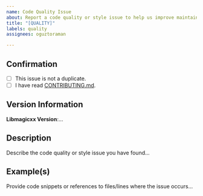```yaml
---
name: Code Quality Issue
about: Report a code quality or style issue to help us improve maintainability.
title: "[QUALITY]"
labels: quality
assignees: oguztoraman

---
```


## Confirmation

+ [ ] This issue is not a duplicate.
+ [ ] I have read [CONTRIBUTING.md](https://github.com/oguztoraman/libmagicxx/blob/main/CONTRIBUTING.md).

## Version Information

**Libmagicxx Version**:...

## Description

Describe the code quality or style issue you have found...

## Example(s)

Provide code snippets or references to files/lines where the issue occurs...

